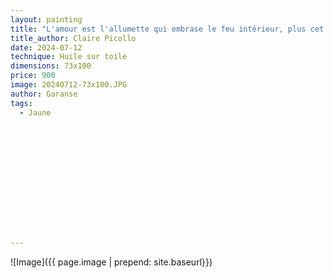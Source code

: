 ```yaml
---
layout: painting
title: "L'amour est l'allumette qui embrase le feu intérieur, plus cet amour est authentique et plus la flamme est puissante." 
title_author: Claire Picollo 					                                                  
date: 2024-07-12
technique: Huile sur toile 
dimensions: 73x100
price: 900
image: 20240712-73x100.JPG 
author: Garanse
tags:
  - Jaune
  
  
  
  
  
  
  
  
  
  
  
  
  
---
```

![Image]({{ page.image | prepend: site.baseurl}})

